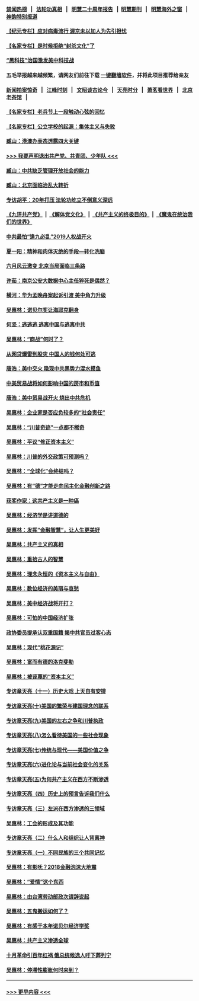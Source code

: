 #### [禁闻热榜](热点新闻.md?=0)  &nbsp;&nbsp;|&nbsp;&nbsp; [法轮功真相](https://github.com/gfw-breaker/truth/blob/master/README.md?=0) &nbsp;&nbsp;|&nbsp;&nbsp; [明慧二十周年报告](https://github.com/gfw-breaker/mh-reports/blob/master/README.md?=0) &nbsp;&nbsp;|&nbsp;&nbsp;[明慧期刊](https://github.com/gfw-breaker/mh-qikan) &nbsp;&nbsp;|&nbsp;&nbsp; [明慧海外之窗](https://github.com/gfw-breaker/mh-news/blob/master/README.md?=0) &nbsp;&nbsp;|&nbsp;&nbsp; [神韵特别报道](https://github.com/gfw-breaker/mh-news/blob/master/shenyun.md?=0)
#### [【纪元专栏】应对病毒流行 渥京未以加人为先引担忧](../pages/nsc423/n11875714.md?t=03071032) 
#### [【名家专栏】是时候拒绝“封杀文化”了](../pages/nsc423/n11814093.md?t=03071032) 
#### [“黑科技”治国激发美中科技战](../pages/nsc423/n11638056.md?t=03071032) 
#### 五毛举报越来越频繁，请网友们前往下载 [一键翻墙软件](https://github.com/gfw-breaker/ssr-accounts)，并将此项目推荐给亲友
#### [新闻拍案惊奇](https://github.com/gfw-breaker/banned-news/blob/master/pages/link4.md) &nbsp;&nbsp;|&nbsp;&nbsp; [江峰时刻](https://github.com/gfw-breaker/banned-news/blob/master/pages/link4.md) &nbsp;&nbsp;|&nbsp;&nbsp; [文昭谈古论今](https://github.com/gfw-breaker/banned-news/blob/master/pages/link4.md) &nbsp;&nbsp;|&nbsp;&nbsp; [天亮时分](https://github.com/gfw-breaker/banned-news/blob/master/pages/link4.md) &nbsp;&nbsp;|&nbsp;&nbsp; [萧茗看世界](https://github.com/gfw-breaker/banned-news/blob/master/pages/link4.md) &nbsp;&nbsp;|&nbsp;&nbsp; [北京老茶馆](https://github.com/gfw-breaker/banned-news/blob/master/pages/link4.md) &nbsp;&nbsp;|&nbsp;&nbsp; 
#### [【名家专栏】老兵节上一段触动心弦的回忆](../pages/nsc423/n11646016.md?t=03071032) 
#### [【名家专栏】公立学校的起源：集体主义与失败](../pages/nsc423/n11601833.md?t=03071032) 
#### [臧山：港澳办表态透露四大关键](../pages/nsc423/n11421628.md?t=03071032) 
#### [>>> 我要声明退出共产党、共青团、少年队 <<<](https://github.com/begood0513/goodnews/blob/master/quit/letter.md) 
#### [臧山：中共缺乏管理开放社会的能力](../pages/nsc423/n11407457.md?t=03071032) 
#### [臧山：北京面临治乱大转折](../pages/nsc423/n11406895.md?t=03071032) 
#### [专访胡平：20年打压 法轮功屹立不倒意义深远](../pages/nsc423/n11398800.md?t=03071032) 
#### [《九评共产党》](https://github.com/begood0513/9ping.md/blob/master/README.md) &nbsp;|&nbsp; [《解体党文化》](../../../../jtdwh.md/blob/master/README.md)  &nbsp;|&nbsp; [《共产主义的终极目的》](../../../../gczydzjmd.md/blob/master/README.md) &nbsp;|&nbsp; [《魔鬼在统治我们的世界》](../../../../mgztzwmdsj.md/blob/master/README.md) 
#### [中共最怕“逢九必乱”2019人权战开火](../pages/nsc423/n11385248.md?t=03071032) 
#### [夏一阳：精神和肉体灭绝的手段—转化洗脑](../pages/nsc423/n11368250.md?t=03071032) 
#### [六月风云激变 北京当局面临三条路](../pages/nsc423/n11313668.md?t=03071032) 
#### [许茹：南京公安大数据中心主任猝死是偶然？](../pages/nsc423/n11064744.md?t=03071032) 
#### [横河：华为孟晚舟案起诉引渡 美中角力升级](../pages/nsc423/n11027230.md?t=03071032) 
#### [吴惠林：诺贝尔奖让海耶克翻身](../pages/nsc423/n10890049.md?t=03071032) 
#### [何坚：逃逃逃 逃离中国与逃离中共](../pages/nsc423/n10592891.md?t=03071032) 
#### [吴惠林：“商战”何时了？](../pages/nsc423/n10573558.md?t=03071032) 
#### [从网贷爆雷到股灾 中国人的钱何处可逃](../pages/nsc423/n10572800.md?t=03071032) 
#### [唐浩：美中交火 隐现中共黑势力混水摸鱼](../pages/nsc423/n10544040.md?t=03071032) 
#### [中美贸易战将如何影响中国的房市和币值](../pages/nsc423/n10543697.md?t=03071032) 
#### [唐浩：美中贸易战开火 烧出中共危机](../pages/nsc423/n10540126.md?t=03071032) 
#### [吴惠林：企业家是否应负较多的“社会责任”](../pages/nsc423/n10535022.md?t=03071032) 
#### [吴惠林：“川普奇迹”一点都不稀奇](../pages/nsc423/n10512808.md?t=03071032) 
#### [吴惠林：平议“修正资本主义”](../pages/nsc423/n10495724.md?t=03071032) 
#### [吴惠林：川普的外交政策可预测吗？](../pages/nsc423/n10462387.md?t=03071032) 
#### [吴惠林：“全球化”会终结吗？](../pages/nsc423/n10452838.md?t=03071032) 
#### [吴惠林：有“德”才能走向民主化金融创新之路](../pages/nsc423/n10432292.md?t=03071032) 
#### [获奖作家：这共产主义是一种癌](../pages/nsc423/n10431541.md?t=03071032) 
#### [吴惠林：经济学是讲道德的](../pages/nsc423/n10398014.md?t=03071032) 
#### [吴惠林：发挥“金融智慧”，让人生更美好](../pages/nsc423/n10375019.md?t=03071032) 
#### [吴惠林：共产主义的真相](../pages/nsc423/n10351394.md?t=03071032) 
#### [吴惠林：重拾古人的智慧](../pages/nsc423/n10337691.md?t=03071032) 
#### [吴惠林：理念永恒的《资本主义与自由》](../pages/nsc423/n10316274.md?t=03071032) 
#### [吴惠林：数位经济的美丽与哀愁](../pages/nsc423/n10292946.md?t=03071032) 
#### [吴惠林：美中经济战将开打？](../pages/nsc423/n10258825.md?t=03071032) 
#### [吴惠林：可怕的中国经济扩张](../pages/nsc423/n10219147.md?t=03071032) 
#### [政协委员提承认双重国籍 揭中共官员过客心态](../pages/nsc423/n10208809.md?t=03071032) 
#### [吴惠林：现代“桃花源记”](../pages/nsc423/n10185234.md?t=03071032) 
#### [吴惠林：富而有德的洛克斐勒](../pages/nsc423/n10142264.md?t=03071032) 
#### [吴惠林：被诬蔑的“资本主义”](../pages/nsc423/n10124816.md?t=03071032) 
#### [专访章天亮（十一）历史大戏 上天自有安排](../pages/nsc423/n10094905.md?t=03071032) 
#### [专访章天亮(十)美国的繁荣与建国理念的联系](../pages/nsc423/n10094899.md?t=03071032) 
#### [专访章天亮(九)美国的左右之争和川普执政](../pages/nsc423/n10094889.md?t=03071032) 
#### [专访章天亮(八)怎么看待美国的一些社会现象](../pages/nsc423/n10094857.md?t=03071032) 
#### [专访章天亮(七)传统与现代——美国价值之争](../pages/nsc423/n10093140.md?t=03071032) 
#### [专访章天亮(六)进化论与当前社会变化的关系](../pages/nsc423/n10092036.md?t=03071032) 
#### [专访章天亮(五)为何共产主义在西方不断渗透](../pages/nsc423/n10083620.md?t=03071032) 
#### [专访章天亮（四）历史上的预言告诉我们什么](../pages/nsc423/n10083606.md?t=03071032) 
#### [专访章天亮（三）左派在西方渗透的三领域](../pages/nsc423/n10081115.md?t=03071032) 
#### [吴惠林：工会的形成及其功能](../pages/nsc423/n10080633.md?t=03071032) 
#### [专访章天亮（二）什么人和组织让人背离神](../pages/nsc423/n10076637.md?t=03071032) 
#### [专访章天亮（一）不同民族的三个共同记忆](../pages/nsc423/n10074188.md?t=03071032) 
#### [吴惠林：有影呒？2018金融泡沫大地震](../pages/nsc423/n10040534.md?t=03071032) 
#### [吴惠林：“爱情”这个东西](../pages/nsc423/n10019423.md?t=03071032) 
#### [吴惠林：由台湾劳动部政次请辞说起](../pages/nsc423/n9979679.md?t=03071032) 
#### [吴惠林：五鬼搬运如何了？](../pages/nsc423/n9925338.md?t=03071032) 
#### [吴惠林：有感于本年诺贝尔经济学奖](../pages/nsc423/n9871883.md?t=03071032) 
#### [吴惠林：共产主义渗透全球](../pages/nsc423/n9812748.md?t=03071032) 
#### [十月革命引百年红祸 俄总统候选人吁下葬列宁](../pages/nsc423/n9810182.md?t=03071032) 
#### [吴惠林：停滞性膨胀何时来到？](../pages/nsc423/n9764136.md?t=03071032) 

----
#### [ >>> 更早内容 <<< ](../indexes/nsc423-earlier.md)
